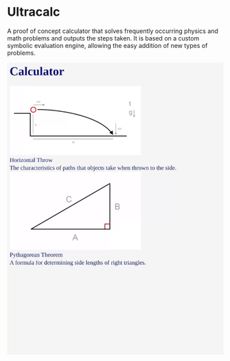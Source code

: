# Ultracalc
A proof of concept calculator that solves frequently occurring physics and math problems and outputs the steps taken. It is based on a custom symbolic evaluation engine, allowing the easy addition of new types of problems.

![Demonstration](public/demo.gif)
